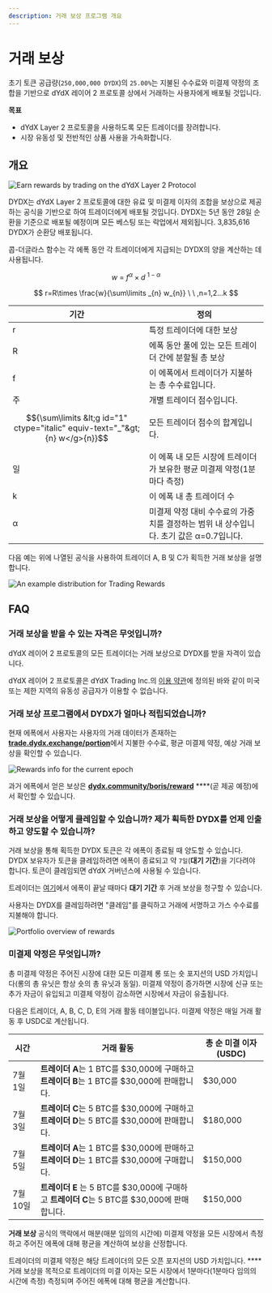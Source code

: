 ```yaml
---
description: 거래 보상 프로그램 개요
---
```


# 거래 보상

초기 토큰 공급량(`250,000,000 DYDX`)의 `25.00%`는 지불된 수수료와 미결제 약정의 조합을 기반으로 dYdX 레이어 2 프로토콜 상에서 거래하는 사용자에게 배포될 것입니다.

**목표**

* dYdX Layer 2 프로토콜을 사용하도록 모든 트레이더를 장려합니다.
* 시장 유동성 및 전반적인 상품 사용을 가속화합니다.

## **개요**

![Earn rewards by trading on the dYdX Layer 2 Protocol](<.. /.gitbook/assets/image (17).png>)

DYDX는 dYdX Layer 2 프로토콜에 대한 유료 및 미결제 이자의 조합을 보상으로 제공하는 공식을 기반으로 하여 트레이더에게 배포될 것입니다. DYDX는 5년 동안 28일 순환을 기준으로 배포될 예정이며 모든 베스팅 또는 락업에서 제외됩니다. 3,835,616 DYDX가 순환당 배포됩니다.

콥-더글라스 함수는 각 에폭 동안 각 트레이더에게 지급되는 DYDX의 양을 계산하는 데 사용됩니다.

$$ w\ =\ f ^{\alpha } \times d \ ^{1-\alpha } $$

$$ r=R\times \frac{w}{\sum\limits _{n} w_{n}} \ \ ,n=1,2...k $$

| 기간 | 정의 |
| ---------------------------- | -------------------------------------------------------------------------------------------------------- |
| r | 특정 트레이더에 대한 보상 |
| R | 에폭 동안 풀에 있는 모든 트레이더 간에 분할될 총 보상 |
| f | 이 에폭에서 트레이더가 지불하는 총 수수료입니다. |
| 주 | 개별 트레이더 점수입니다. |
| $${\sum\limits &lt;g id="1" ctype="italic" equiv-text="_"&gt;{n} w</g>{n}}$$ | 모든 트레이더 점수의 합계입니다. |
| 일 | 이 에폭 내 모든 시장에 트레이더가 보유한 평균 미결제 약정(1분마다 측정) |
| k | 이 에폭 내 총 트레이더 수 |
| α | 미결제 약정 대비 수수료의 가중치를 결정하는 범위 내 상수입니다. 초기 값은 α=0.7입니다. |

다음 예는 위에 나열된 공식을 사용하여 트레이더 A, B 및 C가 획득한 거래 보상을 설명합니다.

![An example distribution for Trading Rewards](<.. /.gitbook/assets/Frame 1208.png>)

## FAQ

### 거래 보상을 받을 수 있는 자격은 무엇입니까?

dYdX 레이어 2 프로토콜의 모든 트레이더는 거래 보상으로 DYDX를 받을 자격이 있습니다.

dYdX 레이어 2 프로토콜은 dYdX Trading Inc.의 [이용 약관](https://dydx.exchange/terms)에 정의된 바와 같이 미국 또는 제한 지역의 유동성 공급자가 이용할 수 없습니다.

### 거래 보상 프로그램에서 DYDX가 얼마나 적립되었습니까?

현재 에폭에서 사용자는 사용자의 거래 데이터가 존재하는 [**trade.dydx.exchange/portion**](https://trade.dydx.exchange/portfolio/rewards)에서 지불한 수수료, 평균 미결제 약정, 예상 거래 보상을 확인할 수 있습니다.

![Rewards info for the current epoch](<.. /.gitbook/assets/image (18).png>)

과거 에폭에서 얻은 보상은 [**dydx.community/boris/reward**](https://dydx.community/history/rewards) ****(곧 제공 예정)에서 확인할 수 있습니다.

### 거래 보상을 어떻게 클레임할 수 있습니까? 제가 획득한 DYDX를 언제 인출하고 양도할 수 있습니까?

거래 보상을 통해 획득한 DYDX 토큰은 각 에폭이 종료될 때 양도할 수 있습니다. DYDX 보유자가 토큰을 클레임하려면 에폭이 종료되고 약 `7일`(**대기 기간**)을 기다려야 합니다. 토큰이 클레임되면 dYdX 거버넌스에 사용될 수 있습니다.

트레이더는 [여기](https://dydx.community/dashboard)에서 에폭이 끝날 때마다 **대기 기간** 후 거래 보상을 청구할 수 있습니다.

사용자는 DYDX를 클레임하려면 "클레임"를 클릭하고 거래에 서명하고 가스 수수료를 지불해야 합니다.

![Portfolio overview of rewards](<.. /.gitbook/assets/image (20).png>)

### 미결제 약정은 무엇입니까?

총 미결제 약정은 주어진 시장에 대한 모든 미결제 롱 또는 숏 포지션의 USD 가치입니다(롱의 총 유닛은 항상 숏의 총 유닛과 동일). 미결제 약정이 증가하면 시장에 신규 또는 추가 자금이 유입되고 미결제 약정이 감소하면 시장에서 자금이 유출됩니다.

다음은 트레이더, A, B, C, D, E의 거래 활동 테이블입니다. 미결제 약정은 매일 거래 활동 후 USDC로 계산됩니다.

| 시간 | 거래 활동 | 총 순 미결 이자(USDC) |
| ------- | -------------------------------------------------------------------------- | ------------------------------ |
| 7월 1일 | **트레이더 A**는 1 BTC를 $30,000에 구매하고 **트레이더 B**는 1 BTC를 $30,000에 판매합니다. | $30,000 |
| 7월 3일 | **트레이더 C**는 5 BTC를 $30,000에 구매하고 **트레이더 D**는 5 BTC를 $30,000에 판매합니다. | $180,000 |
| 7월 5일 | **트레이더 A**는 1 BTC를 $30,000에 판매하고 **트레이더 D**는 1 BTC를 $30,000에 구매합니다. | $150,000 |
| 7월 10일 | **트레이더 E** 는 5 BTC를 $30,000에 구매하고 **트레이더 C**는 5 BTC를 $30,000에 판매합니다. | $150,000 |

**거래 보상** 공식의 맥락에서 매분(매분 임의의 시간에) 미결제 약정을 모든 시장에서 측정하고 주어진 에폭에 대해 평균을 계산하여 보상을 산정합니다.

트레이더의 미결제 약정은 해당 트레이더의 모든 오픈 포지션의 USD 가치입니다. ****거래 보상을 목적으로 트레이더의 미결 이자는 모든 시장에서 1분마다(1분마다 임의의 시간에 측정) 측정되며 주어진 에폭에 대해 평균을 계산합니다.
